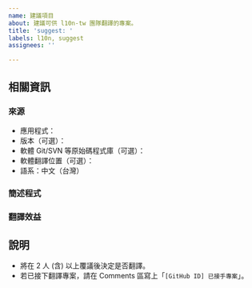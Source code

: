 ```yaml
---
name: 建議項目
about: 建議可供 l10n-tw 團隊翻譯的專案。
title: 'suggest: '
labels: l10n, suggest
assignees: ''

---
```


<!--
  這個註釋訊息並不會在成果中顯示。
  
  請在 title 說清楚是什麼軟體，且確保
  是可供社群翻譯的專案。
-->

## 相關資訊
### 來源
- 應用程式：
- 版本（可選）：
- 軟體 Git/SVN 等原始碼程式庫（可選）：
- 軟體翻譯位置（可選）：
- 語系：中文（台灣）

### 簡述程式

### 翻譯效益

## 說明 <!-- 建議別更動此處說明 -->
- 將在 2 人 (含) 以上覆議後決定是否翻譯。
- 若已接下翻譯專案，請在 Comments 區寫上「`[GitHub ID] 已接手專案`」。
